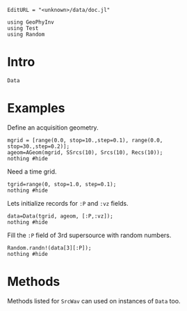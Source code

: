 ```@meta
EditURL = "<unknown>/data/doc.jl"
```

```@example doc
using GeoPhyInv
using Test
using Random
```

# Intro

```@docs
Data
```

# Examples
Define an acquisition geometry.

```@example doc
mgrid = [range(0.0, stop=10.,step=0.1), range(0.0, stop=30.,step=0.2)];
ageom=AGeom(mgrid, SSrcs(10), Srcs(10), Recs(10));
nothing #hide
```

Need a time grid.

```@example doc
tgrid=range(0, stop=1.0, step=0.1);
nothing #hide
```

Lets initialize records for `:P` and `:vz` fields.

```@example doc
data=Data(tgrid, ageom, [:P,:vz]);
nothing #hide
```

Fill the `:P` field of 3rd supersource with random numbers.

```@example doc
Random.randn!(data[3][:P]);
nothing #hide
```

# Methods
Methods listed for `SrcWav` can used on instances of `Data` too.

